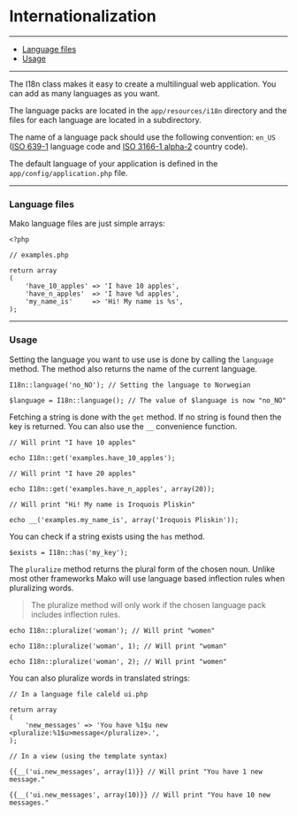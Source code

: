 # Internationalization

--------------------------------------------------------

* [Language files](#language_files)
* [Usage](#usage)

--------------------------------------------------------

The I18n class makes it easy to create a multilingual web application. You can add as many languages as you want.

The language packs are located in the ```app/resources/i18n``` directory and the files for each language are located in a subdirectory.

The name of a language pack should use the following convention: ```en_US``` ([ISO 639-1](http://en.wikipedia.org/wiki/List_of_ISO_639-1_codes) language code and [ISO 3166-1 alpha-2](http://en.wikipedia.org/wiki/ISO_3166-1_alpha-2) country code).

The default language of your application is defined in the ```app/config/application.php``` file.

--------------------------------------------------------

<a id="language_files"></a>

### Language files

Mako language files are just simple arrays:

	<?php

	// examples.php

	return array
	(
		'have_10_apples' => 'I have 10 apples',
		'have_n_apples'  => 'I have %d apples',
		'my_name_is'     => 'Hi! My name is %s',
	);

--------------------------------------------------------

<a id="usage"></a>

### Usage

Setting the language you want to use use is done by calling the ```language``` method. The method also returns the name of the current language.

	I18n::language('no_NO'); // Setting the language to Norwegian

	$language = I18n::language(); // The value of $language is now "no_NO"

Fetching a string is done with the ```get``` method. If no string is found then the key is returned. You can also use the ```__``` convenience function.

	// Will print "I have 10 apples"

	echo I18n::get('examples.have_10_apples');

	// Will print "I have 20 apples"

	echo I18n::get('examples.have_n_apples', array(20));

	// Will print "Hi! My name is Iroquois Pliskin"

	echo __('examples.my_name_is', array('Iroquois Pliskin'));

You can check if a string exists using the ```has``` method.

	$exists = I18n::has('my_key');

The ```pluralize``` method returns the plural form of the chosen noun. Unlike most other frameworks Mako will use language based inflection rules when pluralizing words.

> The pluralize method will only work if the chosen language pack includes inflection rules.

	echo I18n::pluralize('woman'); // Will print "women"

	echo I18n::pluralize('woman', 1); // Will print "woman"

	echo I18n::pluralize('woman', 2); // Will print "women"

You can also pluralize words in translated strings:

	// In a language file caleld ui.php
	 
	return array
	(
		'new_messages' => 'You have %1$u new <pluralize:%1$u>message</pluralize>.',
	);
	 
	// In a view (using the template syntax)
	 
	{{__('ui.new_messages', array(1)}} // Will print "You have 1 new message."

	{{__('ui.new_messages', array(10)}} // Will print "You have 10 new messages."